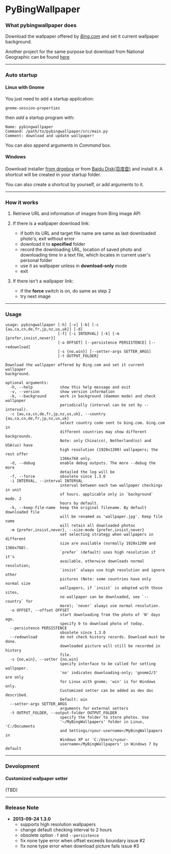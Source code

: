 # PyBingWallpaper

### What pybingwallpaper does

Download the wallpaper offered by [*Bing.com*](www.bing.com) and set it 
current wallpaper background.

Another project for the same purpose but download from National Geographic can 
be found [here](https://github.com/genzj/pyngwallpaper)

----------

### Auto startup

#### Linux with Gnome
You just need to add a startup application:

    gnome-session-properties

then *add* a startup program with:

    Name: pybingwallpaper
    Command: /path/to/pybingwallpaper/src/main.py
    Comment: download and update wallpaper!

You can also append arguments in *Command* box.

#### Windows
Download installer [from dropbox](https://www.dropbox.com/s/d839yd57dvxqsrk/pybingwp-1-3-0.exe) 
or from [Baidu Disk(百度盘)](http://pan.baidu.com/s/165Rwl) 
and install it. A shortcut will be created in your startup folder. 

You can also create a shortcut by yourself, or add arguments to it.

----------

### How it works

1.  Retrieve URL and information of images from Bing image API

1.  If there is a wallpaper download link:
    * if both its URL and target file name are same as last downloaded photo's, exit without error
    * download it to **specified** folder
    * record the downloading URL, location of saved photo and downloading time in a text file, which locates in current user's personal folder
    * use it as wallpaper unless in **download-only** mode
    * exit

1. If there isn't a wallpaper link:
    * if the **force** switch is on, do same as step 2
    * try next image

----------

### Usage

    usage: pybingwallpaper [-h] [-v] [-b] [-c {au,ca,cn,de,fr,jp,nz,us,uk}] [-d]
                           [-f] [-i INTERVAL] [-k] [-m {prefer,insist,never}]
                           [-o OFFSET] [--persistence PERSISTENCE] [--redownload]
                           [-s {no,win}] [--setter-args SETTER_ARGS]
                           [-t OUTPUT_FOLDER]
    
    Download the wallpaper offered by Bing.com and set it current wallpaper
    background.
    
    optional arguments:
      -h, --help            show this help message and exit
      -v, --version         show version information
      -b, --background      work in background (daemon mode) and check wallpaper
                            periodically (interval can be set by --interval).
      -c {au,ca,cn,de,fr,jp,nz,us,uk}, --country {au,ca,cn,de,fr,jp,nz,us,uk}
                            select country code sent to bing.com. bing.com in
                            different countries may show different backgrounds.
                            Note: only China(cn), Netherland(nz) and USA(us) have
                            high resolution (1920x1200) wallpapers; the rest offer
                            1366x768 only.
      -d, --debug           enable debug outputs. The more --debug the more
                            detailed the log will be
      -f, --force           obsolete since 1.3.0
      -i INTERVAL, --interval INTERVAL
                            interval between each two wallpaper checkings in unit
                            of hours. applicable only in `background` mode. 2
                            hours by default.
      -k, --keep-file-name  keep the original filename. By default downloaded file
                            will be renamed as 'wallpaper.jpg'. Keep file name
                            will retain all downloaded photos
      -m {prefer,insist,never}, --size-mode {prefer,insist,never}
                            set selecting strategy when wallpapers in different
                            size are available (normally 1920x1200 and 1366x768).
                            `prefer` (default) uses high resolution if it's
                            available, otherwise downloads normal resolution;
                            `insist` always use high resolution and ignore other
                            pictures (Note: some countries have only normal size
                            wallpapers, if `insist` is adopted with those sites,
                            no wallpaper can be downloaded, see `--country` for
                            more); `never` always use normal resolution.
      -o OFFSET, --offset OFFSET
                            start downloading from the photo of 'N' days ago.
                            specify 0 to download photo of today.
      --persistence PERSISTENCE
                            obsolete since 1.3.0
      --redownload          do not check history records. Download must be done.
                            downloaded picture will still be recorded in history
                            file.
      -s {no,win}, --setter {no,win}
                            specify interface to be called for setting wallpaper.
                            'no' indicates downloading-only; 'gnome2/3' are only
                            for Linux with gnome; 'win' is for Windows only.
                            Customized setter can be added as dev doc described.
                            Default: win
      --setter-args SETTER_ARGS
                            arguments for external setters
      -t OUTPUT_FOLDER, --output-folder OUTPUT_FOLDER
                            specify the folder to store photos. Use
                            '~/MyBingWallpapers' folder in Linux, 'C:/Documents
                            and Settings/<your-username>/MyBingWallpapers in
                            Windows XP or 'C:/Users/<your-
                            username>/MyBingWallpapers' in Windows 7 by default
    

----------

### Devolopment

#### Customized wallpaper setter
(TBD)

----------

### Release Note

* **2013-09-24 1.3.0**
    * supports high resolution wallpapers
    * change default checking interval to 2 hours
    * obsolete option `-f` and `--persistence`
    * fix none type error when offset exceeds boundary issue #2
    * fix none type error when download picture fails issue #3
